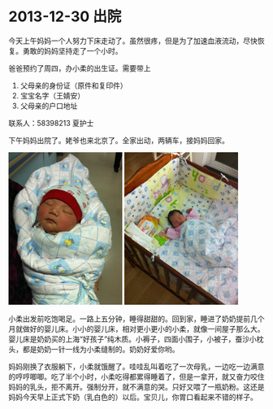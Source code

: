 # 2013-12-30 出院

今天上午妈妈一个人努力下床走动了。虽然很疼，但是为了加速血液流动，尽快恢复。勇敢的妈妈坚持走了一个小时。

爸爸预约了周四，办小柔的出生证。需要带上

1. 父母亲的身份证（原件和复印件）
1. 宝宝名字（王婧安）
1. 父母亲的户口地址

联系人：58398213 夏护士

下午妈妈出院了。姥爷也来北京了。全家出动，两辆车，接妈妈回家。

<img height=300px src="./2013-12-30-ready-to-leave-for-home.jpg" />

<img height=300px src="./2013-12-30-in-babys-bed.jpg" />

小柔出发前吃饱喝足。一路上五分钟，睡得甜甜的。回到家，睡进了奶奶提前几个月就做好的婴儿床。小小的婴儿床，相对更小更小的小柔，就像一间屋子那么大。婴儿床是奶奶买的上海“好孩子”纯木质。小褥子，四面小围子，小被子，蚕沙小枕头，都是奶奶一针一线为小柔缝制的。奶奶好爱你哟。

妈妈刚换了衣服躺下，小柔就饿醒了。哇哇乱叫着吃了一次母乳，一边吃一边满意的哼哼唧唧。吃了半个小时，小柔吃得都累得睡着了，但是一拿开，就又奋力咬住妈妈的乳头，拒不离开。强制分开，就不满意的哭。只好又喂了一瓶奶粉。这还是妈妈今天早上正式下奶（乳白色的）以后。宝贝儿，你胃口看起来不错的样子。